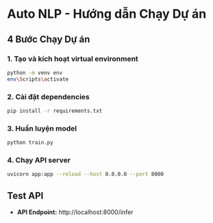 # Auto NLP - Hướng dẫn Chạy Dự án

## 4 Bước Chạy Dự án

### 1. Tạo và kích hoạt virtual environment
```bash
python -m venv env
env\Scripts\activate
```

### 2. Cài đặt dependencies
```bash
pip install -r requirements.txt
```

### 3. Huấn luyện model
```bash
python train.py
```

### 4. Chạy API server
```bash
uvicorn app:app --reload --host 0.0.0.0 --port 8000
```

## Test API
- **API Endpoint:** http://localhost:8000/infer

